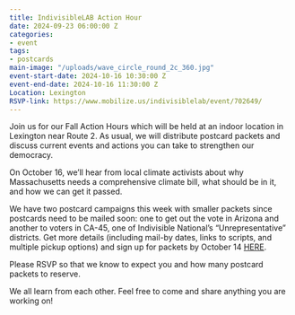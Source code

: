 ```yaml
---
title: IndivisibleLAB Action Hour
date: 2024-09-23 06:00:00 Z
categories:
- event
tags:
- postcards
main-image: "/uploads/wave_circle_round_2c_360.jpg"
event-start-date: 2024-10-16 10:30:00 Z
event-end-date: 2024-10-16 11:30:00 Z
Location: Lexington
RSVP-link: https://www.mobilize.us/indivisiblelab/event/702649/
---
```


Join us for our Fall Action Hours which will be held at an indoor location in Lexington near Route 2. As usual, we will distribute postcard packets and discuss current events and actions you can take to strengthen our democracy. 

On October 16, we’ll hear from local climate activists about why Massachusetts needs a comprehensive climate bill, what should be in it, and how we can get it passed. 

 We have two postcard campaigns this week with smaller packets since postcards need to be mailed soon: one to get out the vote in Arizona and another to voters in CA-45, one of  Indivisible National’s “Unrepresentative” districts. Get more details (including mail-by dates, links to scripts, and multiple pickup options) and sign up for packets by October 14 [HERE](https://docs.google.com/forms/d/e/1FAIpQLSfIgzgUpZYF-lRiY0VW_3uawDVFwTBnEICsgLStmjUCknvI7g/viewform).

Please RSVP so that we know to expect you and how many postcard packets to reserve.

We all learn from each other. Feel free to come and share anything you are working on!